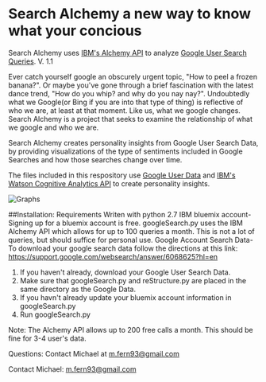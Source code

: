 # Search Alchemy a new way to know what your concious

Search Alchemy uses [IBM's Alchemy API](https://console.ng.bluemix.net/catalog/services/alchemyapi "Alchemy API")  to analyze [Google User Search Queries](https://history.google.com/history/?utm_source=help "Download Google User Search Data").
V. 1.1

Ever catch yourself google an obscurely urgent topic, "How to peel a frozen banana?". Or maybe you've gone through a brief fascination with the latest dance trend, "How do you whip? and why do you nay nay?". Undoubtedly what we Google(or Bing if you are into that type of thing) is reflective of who we are, at least at that moment. Like us, what we google changes. Search Alchemy is a project that seeks to examine the relationship of what we google and who we are.

Search Alchemy creates personality insights from Google User Search Data, by providing visualizations of the type of sentiments included in Google Searches and how those searches change over time.

The files included in this respository use [Google User Data](https://history.google.com/history/?utm_source=help "Download Google User Search Data") and [IBM's Watson Cognitive Analytics API](https://console.ng.bluemix.net/catalog/services/alchemyapi "Alchemy API") to create personality insights.

![Graphs](https://drive.google.com/file/d/0B4-9LU1LGdnVOHZlUkRWaGhaWkU/view?usp=sharing)

##Installation:
	Requirements
		Writen with python 2.7
		IBM bluemix account-
			Signing up for a bluemix account is free. googleSearch.py uses the IBM Alchemy API which allows for up to 100 queries a month. This is not a lot of queries, but should suffice for personal use. 
		Google Account Search Data-
			To download your google search data follow the directions at this link:
			https://support.google.com/websearch/answer/6068625?hl=en



1. If you haven't already, download your Google User Search Data.
2. Make sure that googleSearch.py and reStructure.py are placed in the same directory as the Google Data.
3. If you havn't already update your bluemix account information in googleSearch.py
4. Run googleSearch.py

Note: The Alchemy API allows up to 200 free calls a month. This should be fine for 3-4 user's data.


Questions: Contact Michael at m.fern93@gmail.com








Contact Michael: m.fern93@gmail.com